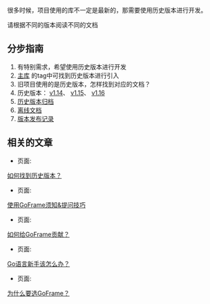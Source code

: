 很多时候，项目使用的库不一定是最新的，那需要使用历史版本进行开发。

请根据不同的版本阅读不同的文档

## 分步指南

1. 有特别需求，希望使用历史版本进行开发
1. [主库](https://github.com/gogf/gf/tags) 的tag中可找到历史版本进行引入
2. 旧项目使用的是历史版本，怎样找到对应的文档？
1. 历史版本： [v1.14](https://goframe.org/display/gf114)、 [v1.15](https://goframe.org/display/gf115)、 [v1.16](https://goframe.org/display/gf116)
2. [历史版本归档](https://goframe.org/spacedirectory/view.action)
3. [离线文档](https://github.com/hailaz/doc2pdf/releases)
3. [版本发布记录](/docs/版本发布记录/版本发布记录)

## 相关的文章

- 页面:

[如何找到历史版本？](/docs/其他资料/文档小助手-向导/如何找到历史版本？)

- 页面:

[使用GoFrame须知&提问技巧](/docs/其他资料/文档小助手-向导/使用GoFrame须知&提问技巧)

- 页面:

[如何给GoFrame贡献？](/docs/其他资料/文档小助手-向导/如何给GoFrame贡献？)

- 页面:

[Go语言新手该怎么办？](/docs/其他资料/文档小助手-向导/Go语言新手该怎么办？)

- 页面:

[为什么要选GoFrame？](/docs/其他资料/文档小助手-向导/为什么要选GoFrame？)